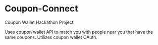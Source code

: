 # Coupon-Connect
Coupon Wallet Hackathon Project

Uses coupon wallet API to match you with people near you that have the same coupons. Utilizes coupon wallet OAuth.
